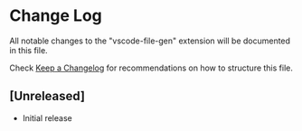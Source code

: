 # Change Log

All notable changes to the "vscode-file-gen" extension will be documented in this file.

Check [Keep a Changelog](http://keepachangelog.com/) for recommendations on how to structure this file.

## [Unreleased]

- Initial release